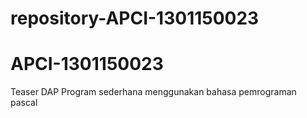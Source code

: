 # repository-APCI-1301150023
# APCI-1301150023
Teaser DAP
Program sederhana menggunakan bahasa pemrograman pascal
